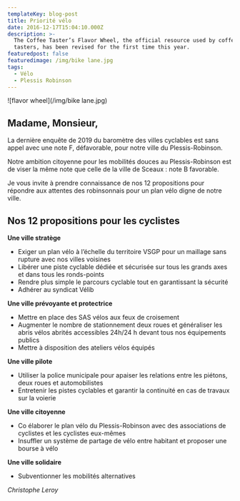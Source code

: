 ```yaml
---
templateKey: blog-post
title: Priorité vélo
date: 2016-12-17T15:04:10.000Z
description: >-
  The Coffee Taster’s Flavor Wheel, the official resource used by coffee
  tasters, has been revised for the first time this year.
featuredpost: false
featuredimage: /img/bike lane.jpg
tags:
  - Vélo
  - Plessis Robinson
---
```

![flavor wheel](/img/bike lane.jpg)

## Madame, Monsieur,

La dernière enquête de 2019 du baromètre des villes cyclables est sans appel avec une note F, défavorable, pour notre ville du Plessis-Robinson.

Notre ambition citoyenne pour les mobilités douces au Plessis-Robinson est de viser la même note que celle de la ville de Sceaux : note B favorable.

Je vous invite à prendre connaissance de nos 12 propositions pour répondre aux attentes des robinsonnais pour un plan vélo digne de notre ville.

## Nos 12 propositions pour les cyclistes

**Une ville stratège**

* Exiger un plan vélo à l’échelle du territoire VSGP pour un maillage sans rupture avec nos villes voisines
* Libérer une piste cyclable dédiée et sécurisée sur tous les grands axes et dans tous les ronds-points
* Rendre plus simple le parcours cyclable tout en garantissant la sécurité
* Adhérer au syndicat Vélib

**Une ville prévoyante et protectrice**

* Mettre en place des SAS vélos aux feux de croisement
* Augmenter le nombre de stationnement deux roues et généraliser les abris vélos abrités accessibles 24h/24 h devant tous nos équipements publics
* Mettre à disposition des ateliers vélos équipés

**Une ville pilote**

* Utiliser la police municipale pour apaiser les relations entre les piétons, deux roues et automobilistes
* Entretenir les pistes cyclables et garantir la continuité en cas de travaux sur la voierie

**Une ville citoyenne**

* Co élaborer le plan vélo du Plessis-Robinson avec des associations de cyclistes et les cyclistes eux-mêmes
* Insuffler un système de partage de vélo entre habitant et proposer une bourse à vélo

**Une ville solidaire**

* Subventionner les mobilités alternatives



*Christophe Leroy*
